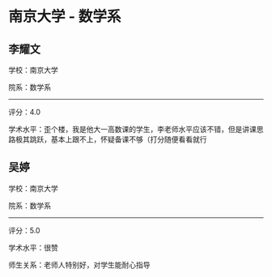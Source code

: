 # 南京大学 - 数学系

## 李耀文

学校：南京大学

院系：数学系

* * *

评分：4.0

学术水平：歪个楼，我是他大一高数课的学生，李老师水平应该不错，但是讲课思路极其跳跃，基本上跟不上，怀疑备课不够（打分随便看看就行

## 吴婷

学校：南京大学

院系：数学系

* * *

评分：5.0

学术水平：很赞

师生关系：老师人特别好，对学生能耐心指导